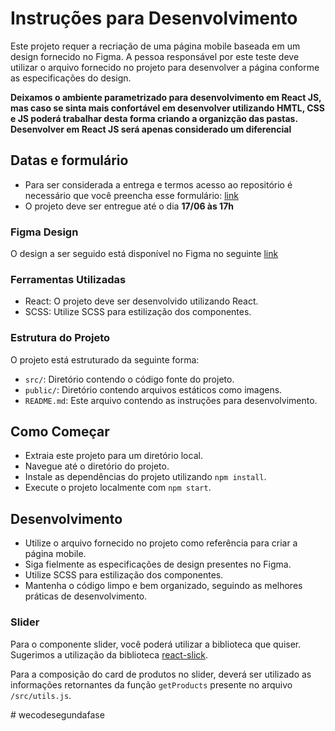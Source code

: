 # Instruções para Desenvolvimento

Este projeto requer a recriação de uma página mobile baseada em um design fornecido no Figma. A pessoa responsável por este teste deve utilizar o arquivo fornecido no projeto para desenvolver a página conforme as especificações do design.

**Deixamos o ambiente parametrizado para desenvolvimento em React JS, mas caso se sinta mais confortável em desenvolver utilizando HMTL, CSS e JS poderá trabalhar desta forma criando a organizção das pastas. Desenvolver em React JS será apenas considerado um diferencial**


## Datas e formulário

* Para ser considerada a entrega e termos acesso ao repositório é necessário que você preencha esse formulário: [link](https://forms.gle/jmczNTptPigSFd2B8)
* O projeto deve ser entregue até o dia **17/06 às 17h**

### Figma Design
O design a ser seguido está disponível no Figma no seguinte [link](https://www.figma.com/design/EjPsqBt4o5yktKvks0f072/[Wecode]-Vaga-Desenvolvedor-J%C3%BAnior?node-id=3006-1347&t=0G4hjFDhmnEiECiD-0)


### Ferramentas Utilizadas

* React: O projeto deve ser desenvolvido utilizando React.
* SCSS: Utilize SCSS para estilização dos componentes.

### Estrutura do Projeto

O projeto está estruturado da seguinte forma:

* `src/`: Diretório contendo o código fonte do projeto.
* `public/`: Diretório contendo arquivos estáticos como imagens. 
* `README.md`: Este arquivo contendo as instruções para desenvolvimento.

## Como Começar

* Extraia este projeto para um diretório local.
* Navegue até o diretório do projeto.
* Instale as dependências do projeto utilizando `npm install`.
* Execute o projeto localmente com `npm start`.

## Desenvolvimento
* Utilize o arquivo fornecido no projeto como referência para criar a página mobile.
* Siga fielmente as especificações de design presentes no Figma.
* Utilize SCSS para estilização dos componentes.
* Mantenha o código limpo e bem organizado, seguindo as melhores práticas de desenvolvimento.

### Slider

Para o componente slider, você poderá utilizar a biblioteca que quiser. Sugerimos a utilização da biblioteca [react-slick](https://react-slick.neostack.com/).

Para a composição do card de produtos no slider, deverá ser utilizado as informações retornantes da função `getProducts` presente no arquivo `/src/utils.js`.


#   w e c o d e s e g u n d a f a s e  
 